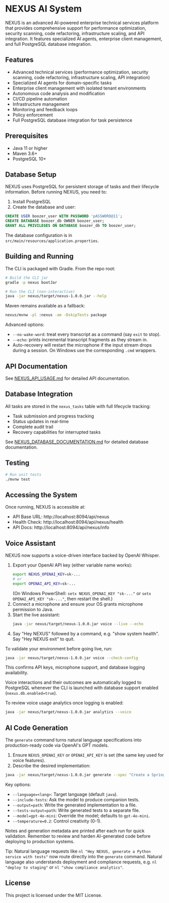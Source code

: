 # NEXUS AI System

NEXUS is an advanced AI-powered enterprise technical services platform that provides comprehensive support for performance optimization, security scanning, code refactoring, infrastructure scaling, and API integration. It features specialized AI agents, enterprise client management, and full PostgreSQL database integration.

## Features

- Advanced technical services (performance optimization, security scanning, code refactoring, infrastructure scaling, API integration)
- Specialized AI agents for domain-specific tasks
- Enterprise client management with isolated tenant environments
- Autonomous code analysis and modification
- CI/CD pipeline automation
- Infrastructure management
- Monitoring and feedback loops
- Policy enforcement
- Full PostgreSQL database integration for task persistence

## Prerequisites

- Java 11 or higher
- Maven 3.6+
- PostgreSQL 10+

## Database Setup

NEXUS uses PostgreSQL for persistent storage of tasks and their lifecycle information. Before running NEXUS, you need to:

1. Install PostgreSQL
2. Create the database and user:

```sql
CREATE USER boozer_user WITH PASSWORD 'pASSWORD@11';
CREATE DATABASE boozer_db OWNER boozer_user;
GRANT ALL PRIVILEGES ON DATABASE boozer_db TO boozer_user;
```

The database configuration is in `src/main/resources/application.properties`.

## Building and Running

The CLI is packaged with Gradle. From the repo root:

```bash
# Build the CLI jar
gradle -p nexus bootJar

# Run the CLI (non-interactive)
java -jar nexus/target/nexus-1.0.0.jar --help
```

Maven remains available as a fallback:

```bash
nexus/mvnw -pl :nexus -am -DskipTests package
```


Advanced options:

- `--no-wake-word`: treat every transcript as a command (say `exit` to stop).
- `--echo`: prints incremental transcript fragments as they stream in.
- Auto-recovery will restart the microphone if the input stream drops during a session.
On Windows use the corresponding `.cmd` wrappers.

## API Documentation

See [NEXUS_API_USAGE.md](NEXUS_API_USAGE.md) for detailed API documentation.

## Database Integration

All tasks are stored in the `nexus_tasks` table with full lifecycle tracking:
- Task submission and progress tracking
- Status updates in real-time
- Complete audit trail
- Recovery capabilities for interrupted tasks

See [NEXUS_DATABASE_DOCUMENTATION.md](NEXUS_DATABASE_DOCUMENTATION.md) for detailed database documentation.

## Testing

```bash
# Run unit tests
./mvnw test
```

## Accessing the System

Once running, NEXUS is accessible at:
- API Base URL: http://localhost:8094/api/nexus
- Health Check: http://localhost:8094/api/nexus/health
- API Docs: http://localhost:8094/api/nexus/info

## Voice Assistant

NEXUS now supports a voice-driven interface backed by OpenAI Whisper.

1. Export your OpenAI API key (either variable name works):
	```bash
	export NEXUS_OPENAI_KEY=sk-...
	# or
	export OPENAI_API_KEY=sk-...
	```
	(On Windows PowerShell: `setx NEXUS_OPENAI_KEY "sk-..."` or `setx OPENAI_API_KEY "sk-..."`, then restart the shell.)
2. Connect a microphone and ensure your OS grants microphone permission to Java.
3. Start the live assistant:
	```bash
	java -jar nexus/target/nexus-1.0.0.jar voice --live --echo
	```
4. Say "Hey NEXUS" followed by a command, e.g. "show system health". Say "Hey NEXUS exit" to quit.

To validate your environment before going live, run:

```bash
java -jar nexus/target/nexus-1.0.0.jar voice --check-config
```

This confirms API keys, microphone support, and database logging availability.

Voice interactions and their outcomes are automatically logged to PostgreSQL whenever the CLI is launched with database support enabled (`nexus.db.enabled=true`).

To review voice usage analytics once logging is enabled:

```bash
java -jar nexus/target/nexus-1.0.0.jar analytics --voice
```

## AI Code Generation

The `generate` command turns natural language specifications into production-ready code via OpenAI's GPT models.

1. Ensure `NEXUS_OPENAI_KEY` or `OPENAI_API_KEY` is set (the same key used for voice features).
2. Describe the desired implementation:

```bash
java -jar nexus/target/nexus-1.0.0.jar generate --spec "Create a Spring REST controller for customer onboarding" --language=java --include-tests
```

Key options:

- `--language=<lang>`: Target language (default `java`).
- `--include-tests`: Ask the model to produce companion tests.
- `--output=path`: Write the generated implementation to a file.
- `--tests-output=path`: Write generated tests to a separate file.
- `--model=gpt-4o-mini`: Override the model; defaults to `gpt-4o-mini`.
- `--temperature=0.2`: Control creativity (0-1).

Notes and generation metadata are printed after each run for quick validation. Remember to review and harden AI-generated code before deploying to production systems.

Tip: Natural language requests like `nl "Hey NEXUS, generate a Python service with tests"` now route directly into the `generate` command.
Natural language also understands deployment and compliance requests, e.g. `nl "deploy to staging"` or `nl "show compliance analytics"`.

## License

This project is licensed under the MIT License.
